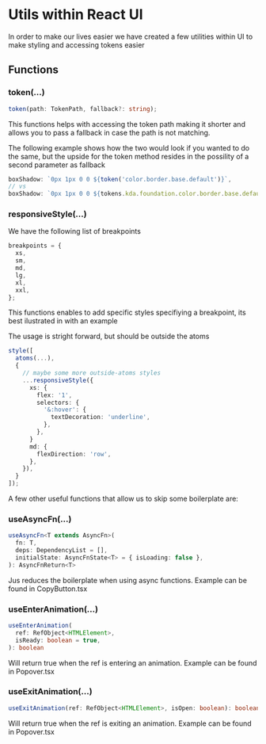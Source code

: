 # Utils within React UI

In order to make our lives easier we have created a few utilities within UI to
make styling and accessing tokens easier

## Functions

### token(...)

```ts
token(path: TokenPath, fallback?: string);
```

This functions helps with accessing the token path making it shorter and allows
you to pass a fallback in case the path is not matching.

The following example shows how the two would look if you wanted to do the same,
but the upside for the token method resides in the possility of a second
parameter as fallback

```ts
boxShadow: `0px 1px 0 0 ${token('color.border.base.default')}`,
// vs
boxShadow: `0px 1px 0 0 ${tokens.kda.foundation.color.border.base.default}`,
```

### responsiveStyle(...)

We have the following list of breakpoints

```ts
breakpoints = {
  xs,
  sm,
  md,
  lg,
  xl,
  xxl,
};
```

This functions enables to add specific styles specifiying a breakpoint, its best
ilustrated in with an example

The usage is stright forward, but should be outside the atoms

```ts
style([
  atoms(...),
  {
    // maybe some more outside-atoms styles
    ...responsiveStyle({
      xs: {
        flex: '1',
        selectors: {
          '&:hover': {
            textDecoration: 'underline',
          },
        },
      }
      md: {
        flexDirection: 'row',
      },
    }),
  }
]);
```

A few other useful functions that allow us to skip some boilerplate are:

### useAsyncFn(...)

```ts
useAsyncFn<T extends AsyncFn>(
  fn: T,
  deps: DependencyList = [],
  initialState: AsyncFnState<T> = { isLoading: false },
): AsyncFnReturn<T>
```

Jus reduces the boilerplate when using async functions. Example can be found in
CopyButton.tsx

### useEnterAnimation(...)

```ts
useEnterAnimation(
  ref: RefObject<HTMLElement>,
  isReady: boolean = true,
): boolean
```

Will return true when the ref is entering an animation. Example can be found in
Popover.tsx

### useExitAnimation(...)

```ts
useExitAnimation(ref: RefObject<HTMLElement>, isOpen: boolean): boolean
```

Will return true when the ref is exiting an animation. Example can be found in
Popover.tsx
